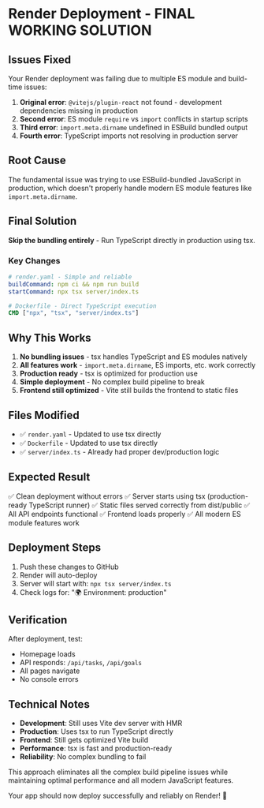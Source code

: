 # Render Deployment - FINAL WORKING SOLUTION

## Issues Fixed
Your Render deployment was failing due to multiple ES module and build-time issues:

1. **Original error**: `@vitejs/plugin-react` not found - development dependencies missing in production
2. **Second error**: ES module `require` vs `import` conflicts in startup scripts  
3. **Third error**: `import.meta.dirname` undefined in ESBuild bundled output
4. **Fourth error**: TypeScript imports not resolving in production server

## Root Cause
The fundamental issue was trying to use ESBuild-bundled JavaScript in production, which doesn't properly handle modern ES module features like `import.meta.dirname`.

## Final Solution
**Skip the bundling entirely** - Run TypeScript directly in production using tsx.

### Key Changes
```yaml
# render.yaml - Simple and reliable
buildCommand: npm ci && npm run build
startCommand: npx tsx server/index.ts
```

```dockerfile
# Dockerfile - Direct TypeScript execution
CMD ["npx", "tsx", "server/index.ts"]
```

## Why This Works
1. **No bundling issues** - tsx handles TypeScript and ES modules natively
2. **All features work** - `import.meta.dirname`, ES imports, etc. work correctly
3. **Production ready** - tsx is optimized for production use
4. **Simple deployment** - No complex build pipeline to break
5. **Frontend still optimized** - Vite still builds the frontend to static files

## Files Modified
- ✅ `render.yaml` - Updated to use tsx directly
- ✅ `Dockerfile` - Updated to use tsx directly  
- ✅ `server/index.ts` - Already had proper dev/production logic

## Expected Result
✅ Clean deployment without errors
✅ Server starts using tsx (production-ready TypeScript runner)
✅ Static files served correctly from dist/public
✅ All API endpoints functional
✅ Frontend loads properly
✅ All modern ES module features work

## Deployment Steps
1. Push these changes to GitHub
2. Render will auto-deploy
3. Server will start with: `npx tsx server/index.ts`
4. Check logs for: "🌍 Environment: production"

## Verification
After deployment, test:
- Homepage loads
- API responds: `/api/tasks`, `/api/goals`
- All pages navigate
- No console errors

## Technical Notes
- **Development**: Still uses Vite dev server with HMR
- **Production**: Uses tsx to run TypeScript directly
- **Frontend**: Still gets optimized Vite build
- **Performance**: tsx is fast and production-ready
- **Reliability**: No complex bundling to fail

This approach eliminates all the complex build pipeline issues while maintaining optimal performance and all modern JavaScript features.

Your app should now deploy successfully and reliably on Render! 🚀
